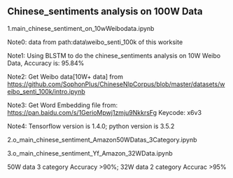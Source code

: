 ## Chinese_sentiments analysis on 100W Data
1.main_chinese_sentiment_on_10wWeibodata.ipynb

Note0: data from path:data\weibo_senti_100k of this worksite

Note1: Using BLSTM to do the chinese_sentiments analysis on 10W Weibo Data, Accuracy is: 95.84%

Note2: Get Weibo data[10W+ data] from https://github.com/SophonPlus/ChineseNlpCorpus/blob/master/datasets/weibo_senti_100k/intro.ipynb

Note3: Get Word Embedding file from: https://pan.baidu.com/s/1GerioMpwj1zmju9NkkrsFg Keycode: x6v3

Note4: Tensorflow version is 1.4.0; python version is 3.5.2

2.o_main_chinese_sentiment_Amazon50WDatas_3Category.ipynb 

3.o_main_chinese_sentiment_Yf_Amazon_32WData.ipynb

50W data 3 category Accuracy >90%; 32W data 2 category Accurac >95%
